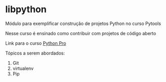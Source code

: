 # libpython
Módulo para exemplificar construção de projetos Python no curso Pytools

Nesse curso é ensinado como contribuir com projetos de código aberto

Link para o curso [Python Pro](https://pythonpro.com.br/)

Tópicos a serem abordados:
 1. Git
 2. virtualenv
 3. Pip